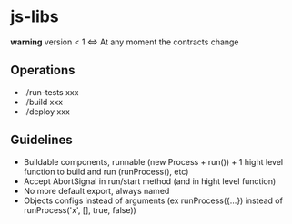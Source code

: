 # js-libs

**warning** version < 1 <=> At any moment the contracts change

## Operations

- ./run-tests xxx
- ./build xxx
- ./deploy xxx

## Guidelines

- Buildable components, runnable (new Process + run()) + 1 hight level function to build and run (runProcess(), etc)
- Accept AbortSignal in run/start method (and in hight level function)
- No more default export, always named
- Objects configs instead of arguments (ex runProcess({...}) instead of runProcess('x', [], true, false))